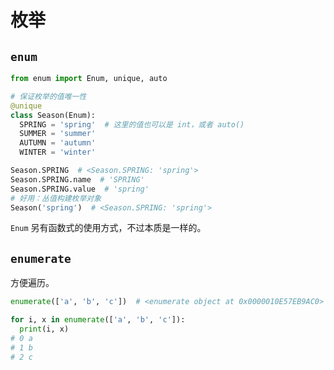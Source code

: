 # 枚举

## `enum`

```python
from enum import Enum, unique, auto

# 保证枚举的值唯一性
@unique
class Season(Enum):
  SPRING = 'spring'  # 这里的值也可以是 int，或者 auto()
  SUMMER = 'summer'
  AUTUMN = 'autumn'
  WINTER = 'winter'

Season.SPRING  # <Season.SPRING: 'spring'>
Season.SPRING.name  # 'SPRING'
Season.SPRING.value  # 'spring'
# 好用：丛值构建枚举对象
Season('spring')  # <Season.SPRING: 'spring'>
```

`Enum` 另有函数式的使用方式，不过本质是一样的。

## `enumerate`

方便遍历。

```python
enumerate(['a', 'b', 'c'])  # <enumerate object at 0x0000010E57EB9AC0>

for i, x in enumerate(['a', 'b', 'c']):
  print(i, x)
# 0 a
# 1 b
# 2 c
```
